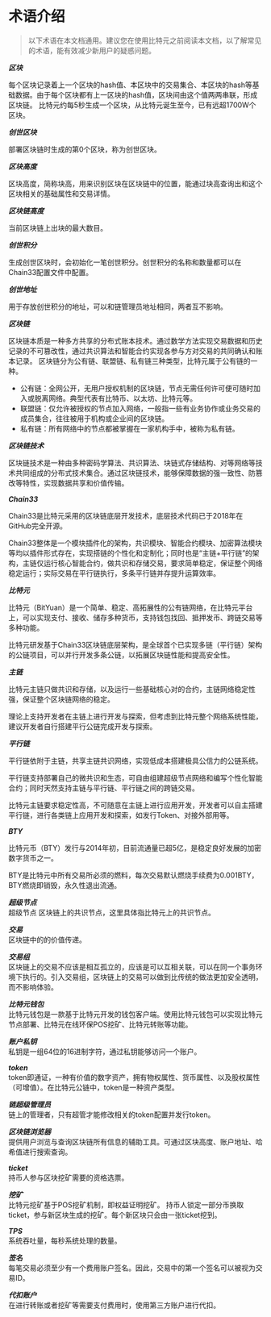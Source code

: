 # 术语介绍
>以下术语在本文档通用。建议您在使用比特元之前阅读本文档，以了解常见的术语，能有效减少新用户的疑惑问题。

***区块***

每个区块记录着上一个区块的hash值、本区块中的交易集合、本区块的hash等基础数据。由于每个区块都有上一区块的hash值，区块间由这个值两两串联，形成区块链。
比特元约每5秒生成一个区块，从比特元诞生至今，已有远超1700W个区块。

***创世区块***

部署区块链时生成的第0个区块，称为创世区块。

***区块高度***

区块高度，简称块高，用来识别区块在区块链中的位置，能通过块高查询出和这个区块相关的基础属性和交易详情。

***区块链高度***

当前区块链上出块的最大数目。  
  
***创世积分***

生成创世区块时，会初始化一笔创世积分。创世积分的名称和数量都可以在Chain33配置文件中配置。

***创世地址***

用于存放创世积分的地址，可以和链管理员地址相同，两者互不影响。


***区块链***

区块链本质是一种多方共享的分布式账本技术。通过数学方法实现交易数据和历史记录的不可篡改性，通过共识算法和智能合约实现各参与方对交易的共同确认和账本记录。
区块链分为公有链、联盟链、私有链三种类型，比特元属于公有链的一种。

- 公有链：全网公开，无用户授权机制的区块链，节点无需任何许可便可随时加入或脱离网络。典型代表有比特币、以太坊、比特元等。
- 联盟链：仅允许被授权的节点加入网络，一般指一些有业务协作或业务交易的成员集合，往往被用于机构或企业间的区块链。
- 私有链：所有网络中的节点都被掌握在一家机构手中，被称为私有链。

***区块链技术***

区块链技术是一种由多种密码学算法、共识算法、块链式存储结构、对等网络等技术共同组成的分布式技术集合。通过区块链技术，能够保障数据的强一致性、防篡改等特性，实现数据共享和价值传输。

***Chain33***

Chain33是比特元采用的区块链底层开发技术，底层技术代码已于2018年在GitHub完全开源。

Chain33整体是一个模块插件化的架构，共识模块、智能合约模块、加密算法模块等均以插件形式存在，实现搭链的个性化和定制化；同时也是“主链+平行链”的架构，主链仅运行核心智能合约，做共识和存储交易，要求简单稳定，保证整个网络稳定运行；实际交易在平行链执行，多条平行链并存提升运算效率。

***比特元***

比特元（BitYuan）是一个简单、稳定、高拓展性的公有链网络，在比特元平台上，可以实现支付、接收、储存多种货币，支持钱包找回、抵押发币、跨链交易等多种功能。

比特元研发基于Chain33区块链底层架构，是全球首个已实现多链（平行链）架构的公链项目，可以并行开发多条公链，以拓展区块链性能和提高安全性。

***主链***

比特元主链只做共识和存储，以及运行一些基础核心对的合约，主链网络稳定性强，保证整个区块链网络的稳定。

理论上支持开发者在主链上进行开发与探索，但考虑到比特元整个网络系统性能，建议开发者自行搭建平行公链完成开发与探索。


***平行链***

平行链依附于主链，共享主链共识网络，实现低成本搭建极具公信力的公链系统。

平行链支持部署自己的微共识和生态，可自由组建超级节点网络和编写个性化智能合约；同时天然支持主链与平行链、平行链之间的跨链交易。

比特元主链要求稳定性高，不可随意在主链上进行应用开发，开发者可以自主搭建平行链，进行各类链上应用开发和探索，如发行Token、对接外部用等。

***BTY***

比特元币（BTY）发行与2014年初，目前流通量已超5亿，是稳定良好发展的加密数字货币之一。

BTY是比特元中所有交易所必须的燃料，每次交易默认燃烧手续费为0.001BTY，BTY燃烧即销毁，永久性退出流通。

***超级节点***   
超级节点 区块链上的共识节点，这里具体指比特元上的共识节点。  

  
***交易***  
区块链中的的价值传递。

***交易组***    
区块链上的交易不应该是相互孤立的，应该是可以互相关联，可以在同一个事务环境下执行的。引入交易组，区块链上的交易可以做到比传统的做法更加安全透明，而不影响体验。
  
***比特元钱包***  
比特元钱包是一款基于比特元开发的钱包客户端。使用比特元钱包可以实现比特元节点部署、比特元在线环保POS挖矿、比特元转账等功能。 
  
***账户私钥***    
私钥是一组64位的16进制字符，通过私钥能够访问一个账户。
  
***token***   
token即通证，一种有价值的数字资产，拥有物权属性、货币属性、以及股权属性（可增值）。在比特元公链中，token是一种资产类型。 
    
***链超级管理员***     
链上的管理者，只有超管才能修改相关的token配置并发行token。 

***区块链浏览器***  
提供用户浏览与查询区块链所有信息的辅助工具。可通过区块高度、账户地址、哈希值进行搜索查询。

***ticket***  
持币人参与区块挖矿需要的资格选票。

***挖矿***   
比特元挖矿基于POS挖矿机制，即权益证明挖矿。 持币人锁定一部分币换取ticket，参与新区块生成的挖矿。每个新区块只会由一张ticket挖到。
 
***TPS***    
系统吞吐量，每秒系统处理的数量。
  
***签名***   
每笔交易必须至少有一个费用账户签名。因此，交易中的第一个签名可以被视为交易ID。 

***代扣账户***  
在进行转账或者挖矿等需要支付费用时，使用第三方账户进行代扣。


